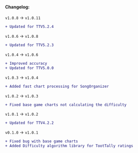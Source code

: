 #### Changelog:

`v1.0.8` -> `v1.0.11`

```diff
+ Updated for TTV5.2.4
```

`v1.0.6` -> `v1.0.8`

```diff
+ Updated for TTV5.2.3
```

`v1.0.4` -> `v1.0.6`

```diff
+ Improved accuracy
+ Updated for TTV5.0.0
```

`v1.0.3` -> `v1.0.4`

```diff
+ Added fast chart processing for SongOrganizer
```

`v1.0.2` -> `v1.0.3`

```diff
+ Fixed base game charts not calculating the difficulty
```

`v1.0.1` -> `v1.0.2`

```diff
+ Updated for TTV4.2.2
```

`v0.1.0` -> `v1.0.1`

```diff
+ Fixed bug with base game charts
+ Added Difficulty algorithm library for TootTally ratings
```

